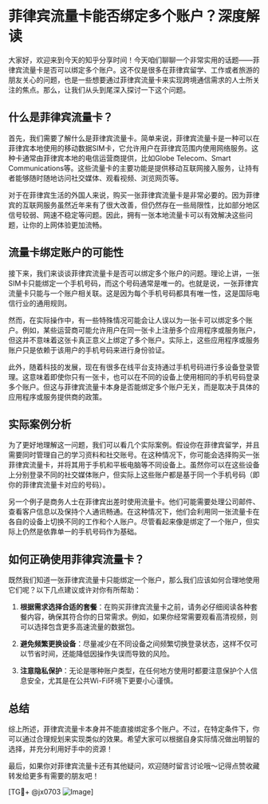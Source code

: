 # 菲律宾流量卡能否绑定多个账户？深度解读

大家好，欢迎来到今天的知乎分享时间！今天咱们聊聊一个非常实用的话题——菲律宾流量卡是否可以绑定多个账户。这不仅是很多在菲律宾留学、工作或者旅游的朋友关心的问题，也是一些想要通过菲律宾流量卡来实现跨境通信需求的人士所关注的焦点。那么，让我们从头到尾深入探讨一下这个问题。

## 什么是菲律宾流量卡？

首先，我们需要了解什么是菲律宾流量卡。简单来说，菲律宾流量卡是一种可以在菲律宾本地使用的移动数据SIM卡，它允许用户在菲律宾范围内使用网络服务。这种卡通常由菲律宾本地的电信运营商提供，比如Globe Telecom、Smart Communications等。这些流量卡的主要功能是提供移动互联网接入服务，让持有者能够随时随地访问社交媒体、观看视频、浏览网页等。

对于在菲律宾生活的外国人来说，购买一张菲律宾流量卡是非常必要的。因为菲律宾的互联网服务虽然近年来有了很大改善，但仍然存在一些局限性，比如部分地区信号较弱、网速不稳定等问题。因此，拥有一张本地流量卡可以有效解决这些问题，让你的上网体验更加流畅。

## 流量卡绑定账户的可能性

接下来，我们来谈谈菲律宾流量卡是否可以绑定多个账户的问题。理论上讲，一张SIM卡只能绑定一个手机号码，而这个号码通常是唯一的。也就是说，一张菲律宾流量卡只能与一个账户相关联。这是因为每个手机号码都具有唯一性，这是国际电信行业的通用规则。

然而，在实际操作中，有一些特殊情况可能会让人误以为一张卡可以绑定多个账户。例如，某些运营商可能允许用户在同一张卡上注册多个应用程序或服务账户，但这并不意味着这张卡真正意义上绑定了多个账户。实际上，这些应用程序或服务账户只是依赖于该用户的手机号码来进行身份验证。

此外，随着科技的发展，现在有很多在线平台支持通过手机号码进行多设备登录管理。这意味着即使你只有一张卡，也可以在不同的设备上使用相同的手机号码登录多个账户。但这与菲律宾流量卡本身是否能绑定多个账户无关，而是取决于具体的应用程序或服务提供商的政策。

## 实际案例分析

为了更好地理解这一问题，我们可以看几个实际案例。假设你在菲律宾留学，并且需要同时管理自己的学习资料和社交账号。在这种情况下，你可能会选择购买一张菲律宾流量卡，并将其用于手机和平板电脑等不同设备上。虽然你可以在这些设备上分别登录不同的社交媒体账户，但实际上这些账户都是基于同一个手机号码（即你的菲律宾流量卡对应的号码）。

另一个例子是商务人士在菲律宾出差时使用流量卡。他们可能需要处理公司邮件、查看客户信息以及保持个人通讯畅通。在这种情况下，他们会利用同一张流量卡在各自的设备上切换不同的工作和个人账户。尽管看起来像是绑定了一个账户，但实际上仍然是依靠单一的手机号码作为基础。

## 如何正确使用菲律宾流量卡？

既然我们知道一张菲律宾流量卡只能绑定一个账户，那么我们应该如何合理地使用它们呢？以下几点建议或许对你有所帮助：

1. **根据需求选择合适的套餐**：在购买菲律宾流量卡之前，请务必仔细阅读各种套餐内容，确保其符合你的日常需求。例如，如果你经常需要观看高清视频，则可以选择包含更多高速流量的数据包。
   
2. **避免频繁更换设备**：尽量减少在不同设备之间频繁切换登录状态，这样不仅可以节省时间，还能降低因操作失误而导致的风险。
   
3. **注意隐私保护**：无论是哪种账户类型，在任何地方使用时都要注意保护个人信息安全，尤其是在公共Wi-Fi环境下更要小心谨慎。

## 总结

综上所述，菲律宾流量卡本身并不能直接绑定多个账户。不过，在特定条件下，你可以通过合理规划来实现类似的效果。希望大家可以根据自身实际情况做出明智的选择，并充分利用好手中的资源！

最后，如果你对菲律宾流量卡还有其他疑问，欢迎随时留言讨论哦～记得点赞收藏转发给更多有需要的朋友吧！

[TG💪+ @jx0703 ![Image](https://github.com/user-attachments/assets/dbca1d08-cadb-493c-b0ec-ad6f7a83f270)]